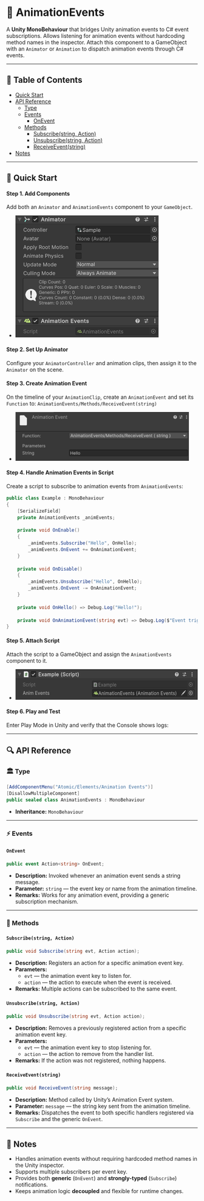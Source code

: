 # 🧩 AnimationEvents

A **Unity MonoBehaviour** that bridges Unity animation events to C# event subscriptions. Allows
listening for animation events without hardcoding method names in the inspector. Attach this component to a GameObject
with an `Animator` or `Animation` to dispatch animation events through C# events.

---

## 📑 Table of Contents

- [Quick Start](#-quick-start)
- [API Reference](#-api-reference)
  - [Type](#-type)
  - [Events](#-events)
    - [OnEvent](#onevent)
  - [Methods](#-methods)
    - [Subscribe(string, Action)](#subscribestring-action)
    - [Unsubscribe(string, Action)](#unsubscribestring-action)
    - [ReceiveEvent(string)](#receiveeventstring)
- [Notes](#-notes)

---

## 🚀 Quick Start

#### Step 1. Add Components

Add both an `Animator` and `AnimationEvents` component to your `GameObject`.

- <img src="../../Images/AnimationEvents.png" alt="AnimationEvents example" width="" height="320">

#### Step 2. Set Up Animator

Configure your `AnimatorController` and animation clips, then assign it to the `Animator` on the scene.

#### Step 3. Create Animation Event

On the timeline of your `AnimationClip`, create an `AnimationEvent` and set its `Function` to:
`AnimationEvents/Methods/ReceiveEvent(string)`

- <img src="../../Images/AnimationEvent.png" alt="AnimationEvent example" width="" height="128">

#### Step 4. Handle Animation Events in Script

Create a script to subscribe to animation events from `AnimationEvents`:

```csharp
public class Example : MonoBehaviour
{
    [SerializeField]
    private AnimationEvents _animEvents;

    private void OnEnable()
    {
        _animEvents.Subscribe("Hello", OnHello);
        _animEvents.OnEvent += OnAnimationEvent;
    }

    private void OnDisable()
    {
        _animEvents.Unsubscribe("Hello", OnHello);
        _animEvents.OnEvent -= OnAnimationEvent;
    }

    private void OnHello() => Debug.Log("Hello!");
    
    private void OnAnimationEvent(string evt) => Debug.Log($"Event triggered: {evt}");
}
```

#### Step 5. Attach Script

Attach the script to a GameObject and assign the `AnimationEvents` component to it.

- <img src="../../Images/AnimationEvents_Example.png" alt="SceneActionComposite example" width="" height="80">

#### Step 6. Play and Test

Enter Play Mode in Unity and verify that the Console shows logs:

---

## 🔍 API Reference

### 🏛️ Type <div id="-type"></div>

```csharp
[AddComponentMenu("Atomic/Elements/Animation Events")]
[DisallowMultipleComponent]
public sealed class AnimationEvents : MonoBehaviour
```

- **Inheritance:** `MonoBehaviour`

---

### ⚡ Events

#### `OnEvent`

```csharp
public event Action<string> OnEvent;
```

- **Description:** Invoked whenever an animation event sends a string message.
- **Parameter:** `string` — the event key or name from the animation timeline.
- **Remarks:** Works for any animation event, providing a generic subscription mechanism.

---

### 🏹 Methods

#### `Subscribe(string, Action)`

```csharp
public void Subscribe(string evt, Action action);
```

- **Description:** Registers an action for a specific animation event key.
- **Parameters:**
    - `evt` — the animation event key to listen for.
    - `action` — the action to execute when the event is received.
- **Remarks:** Multiple actions can be subscribed to the same event.

#### `Unsubscribe(string, Action)`

```csharp
public void Unsubscribe(string evt, Action action);
```

- **Description:** Removes a previously registered action from a specific animation event key.
- **Parameters:**
    - `evt` — the animation event key to stop listening for.
    - `action` — the action to remove from the handler list.
- **Remarks:** If the action was not registered, nothing happens.

#### `ReceiveEvent(string)`

```csharp
public void ReceiveEvent(string message);
```

- **Description:** Method called by Unity’s Animation Event system.
- **Parameter:** `message` — the string key sent from the animation timeline.
- **Remarks:** Dispatches the event to both specific handlers registered via `Subscribe` and the generic `OnEvent`.

---

## 📝 Notes

- Handles animation events without requiring hardcoded method names in the Unity inspector.
- Supports multiple subscribers per event key.
- Provides both **generic** (`OnEvent`) and **strongly-typed** (`Subscribe`) notifications.
- Keeps animation logic **decoupled** and flexible for runtime changes.